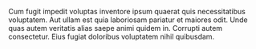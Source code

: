 Cum fugit impedit voluptas inventore ipsum quaerat quis necessitatibus voluptatem. Aut ullam est quia laboriosam pariatur et maiores odit. Unde quas autem veritatis alias saepe animi quidem in. Corrupti autem consectetur. Eius fugiat doloribus voluptatem nihil quibusdam.